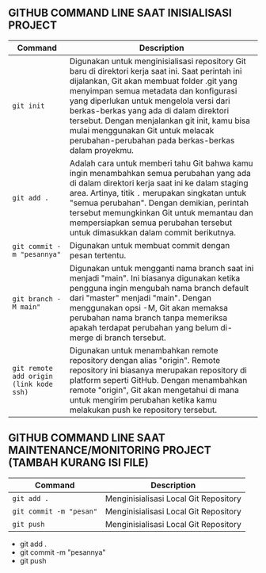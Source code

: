 ## GITHUB COMMAND LINE SAAT INISIALISASI PROJECT

| Command | Description |
| --------| ----------- |
| `git init` | Digunakan untuk menginisialisasi repository Git baru di direktori kerja saat ini. Saat perintah ini dijalankan, Git akan membuat folder .git yang menyimpan semua metadata dan konfigurasi yang diperlukan untuk mengelola versi dari berkas-berkas yang ada di dalam direktori tersebut. Dengan menjalankan git init, kamu bisa mulai menggunakan Git untuk melacak perubahan-perubahan pada berkas-berkas dalam proyekmu. |
| `git add .` |  Adalah cara untuk memberi tahu Git bahwa kamu ingin menambahkan semua perubahan yang ada di dalam direktori kerja saat ini ke dalam staging area. Artinya, titik `.` merupakan singkatan untuk "semua perubahan". Dengan demikian, perintah tersebut memungkinkan Git untuk memantau dan mempersiapkan semua perubahan tersebut untuk dimasukkan dalam commit berikutnya. |
| `git commit -m "pesannya"` |  Digunakan untuk membuat commit dengan pesan tertentu. |
| `git branch -M main"` | Digunakan untuk mengganti nama branch saat ini menjadi "main". Ini biasanya digunakan ketika pengguna ingin mengubah nama branch default dari "master" menjadi "main". Dengan menggunakan opsi -M, Git akan memaksa perubahan nama branch tanpa memeriksa apakah terdapat perubahan yang belum di-merge di branch tersebut. |
| `git remote add origin (link kode ssh)` |  Digunakan untuk menambahkan remote repository dengan alias "origin". Remote repository ini biasanya merupakan repository di platform seperti GitHub. Dengan menambahkan remote "origin", Git akan mengetahui di mana untuk mengirim perubahan ketika kamu melakukan push ke repository tersebut. |


## GITHUB COMMAND LINE SAAT MAINTENANCE/MONITORING PROJECT (TAMBAH KURANG ISI FILE)

| Command | Description |
| --------| ----------- |
| `git add .` | Menginisialisasi Local Git Repository |
| `git commit -m "pesan"` | Menginisialisasi Local Git Repository |
| `git push` | Menginisialisasi Local Git Repository |

- git add .
- git commit -m "pesannya"
- git push

